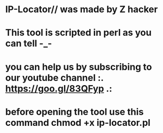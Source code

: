 # IP-Locator// was made by Z hacker
# This tool is scripted in perl as you can tell -_-
# you can help us by subscribing to our youtube channel :. https://goo.gl/83QFyp .:
# before opening the tool use this command  chmod +x ip-locator.pl 
